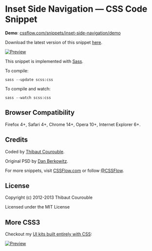 # Inset Side Navigation — CSS Code Snippet

**Demo**: [cssflow.com/snippets/inset-side-navigation/demo](http://www.cssflow.com/snippets/inset-side-navigation/demo)

Download the latest version of this snippet [here](http://www.cssflow.com/snippets/inset-side-navigation.zip).

[![Preview](http://cdn.cssflow.com/snippets/inset-side-navigation/preview-580.png)](http://www.cssflow.com/snippets/inset-side-navigation)

This snippet is implemented with [Sass](https://github.com/nex3/sass).

To compile:

`sass --update scss:css`

To compile and watch:

`sass --watch scss:css`

## Browser Compatibility

Firefox 4+, Safari 4+, Chrome 14+, Opera 10+, Internet Explorer 6+.

## Credits

Coded by [Thibaut Courouble](http://thibaut.me).

Original PSD by [Dan Berkowitz](http://365psd.com/day/205/).

For more snippets, visit [CSSFlow.com](http://www.cssflow.com) or follow [@CSSFlow](https://twitter.com/CSSFlow).

## License

Copyright (c) 2012-2013 Thibaut Courouble

Licensed under the MIT License

## More CSS3

Checkout my [UI kits built entirely with CSS](http://www.cssflow.com/ui-kits):

[![Preview](http://cdn.cssflow.com/kits/all_kits_preview_850.jpg)](http://www.cssflow.com/ui-kits)
